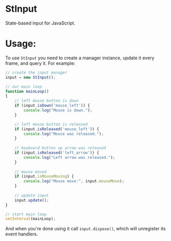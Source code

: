 # StInput

State-based input for JavaScript.

# Usage:

To use `StInput` you need to create a manager instance, update it every frame, and query it. 
For example:

```js
// create the input manager
input = new StInput();

// our main loop
function mainLoop() 
{
	// left mouse button is down
	if (input.isDown('mouse_left')) {
		console.log("Mouse is down.");
	}

	// left mouse button is released
	if (input.isReleased('mouse_left')) {
		console.log("Mouse was released.");
	}
	
	// keyboard button up arrow was released
	if (input.isReleased('left_arrow')) {
		console.log("Left arrow was released.");
	}
	
	// mouse moved
	if (input.isMouseMoving) {
		console.log("Mouse move:", input.mouseMove);
	}
	
	// update input
	input.update();
}

// start main loop
setInterval(mainLoop);
```

And when you're done using it call ```input.dispose()```, which will unregister its event handlers.
